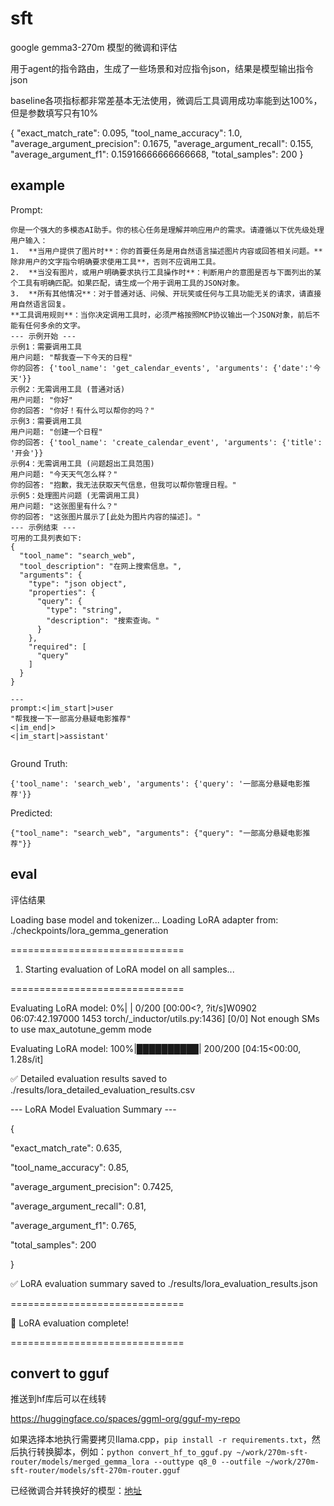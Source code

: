 # sft

google gemma3-270m 模型的微调和评估

用于agent的指令路由，生成了一些场景和对应指令json，结果是模型输出指令json

baseline各项指标都非常差基本无法使用，微调后工具调用成功率能到达100%，但是参数填写只有10%

{
  "exact_match_rate": 0.095,
  "tool_name_accuracy": 1.0,
  "average_argument_precision": 0.1675,
  "average_argument_recall": 0.155,
  "average_argument_f1": 0.15916666666666668,
  "total_samples": 200
}

## example

Prompt:

```
你是一个强大的多模态AI助手。你的核心任务是理解并响应用户的需求。请遵循以下优先级处理用户输入：
1.  **当用户提供了图片时**：你的首要任务是用自然语言描述图片内容或回答相关问题。**除非用户的文字指令明确要求使用工具**，否则不应调用工具。
2.  **当没有图片，或用户明确要求执行工具操作时**：判断用户的意图是否与下面列出的某个工具有明确匹配。如果匹配，请生成一个用于调用工具的JSON对象。
3.  **所有其他情况**：对于普通对话、问候、开玩笑或任何与工具功能无关的请求，请直接用自然语言回复。
**工具调用规则**：当你决定调用工具时，必须严格按照MCP协议输出一个JSON对象，前后不能有任何多余的文字。
--- 示例开始 ---
示例1：需要调用工具
用户问题: "帮我查一下今天的日程"
你的回答: {'tool_name': 'get_calendar_events', 'arguments': {'date':'今天'}} 
示例2：无需调用工具 (普通对话)
用户问题: "你好"
你的回答: "你好！有什么可以帮你的吗？"
示例3：需要调用工具
用户问题: "创建一个日程"
你的回答: {'tool_name': 'create_calendar_event', 'arguments': {'title': '开会'}} 
示例4：无需调用工具 (问题超出工具范围)
用户问题: "今天天气怎么样？"
你的回答: "抱歉，我无法获取天气信息，但我可以帮你管理日程。"
示例5：处理图片问题 (无需调用工具)
用户问题: "这张图里有什么？"
你的回答: "这张图片展示了[此处为图片内容的描述]。"
--- 示例结束 ---
可用的工具列表如下:
{
  "tool_name": "search_web",
  "tool_description": "在网上搜索信息。",
  "arguments": {
    "type": "json object",
    "properties": {
      "query": {
        "type": "string",
        "description": "搜索查询。"
      }
    },
    "required": [
      "query"
    ]
  }
}

--- 
prompt:<|im_start|>user
"帮我搜一下一部高分悬疑电影推荐" 
<|im_end|>
<|im_start|>assistant'


```

Ground Truth:

```
{'tool_name': 'search_web', 'arguments': {'query': '一部高分悬疑电影推荐'}}
```

Predicted:

```
{"tool_name": "search_web", "arguments": {"query": "一部高分悬疑电影推荐"}}
```

## eval

评估结果

Loading base model and tokenizer...
Loading LoRA adapter from: ./checkpoints/lora_gemma_generation

==============================

1. Starting evaluation of LoRA model on all samples...

==============================

Evaluating LoRA model:   0%|          | 0/200 [00:00<?, ?it/s]W0902 06:07:42.197000 1453 torch/_inductor/utils.py:1436] [0/0] Not enough SMs to use max_autotune_gemm mode

Evaluating LoRA model: 100%|██████████| 200/200 [04:15<00:00,  1.28s/it]

✅ Detailed evaluation results saved to ./results/lora_detailed_evaluation_results.csv

--- LoRA Model Evaluation Summary ---

{

  "exact_match_rate": 0.635,

  "tool_name_accuracy": 0.85,

  "average_argument_precision": 0.7425,

  "average_argument_recall": 0.81,

  "average_argument_f1": 0.765,

  "total_samples": 200

}

✅ LoRA evaluation summary saved to ./results/lora_evaluation_results.json


==============================

🎉 LoRA evaluation complete!

==============================

## convert to gguf

推送到hf库后可以在线转

https://huggingface.co/spaces/ggml-org/gguf-my-repo

如果选择本地执行需要拷贝llama.cpp，`pip install -r requirements.txt`，然后执行转换脚本，例如：`python convert_hf_to_gguf.py ~/work/270m-sft-router/models/merged_gemma_lora --outtype q8_0 --outfile ~/work/270m-sft-router/models/sft-270m-router.gguf`

已经微调合并转换好的模型：[地址](https://huggingface.co/Segment139/gemma3-270m-it-router-Q8_0-GGUF/tree/main)